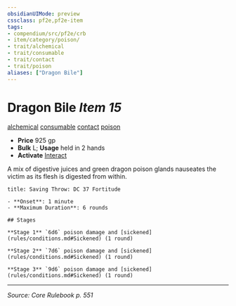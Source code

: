 ```yaml
---
obsidianUIMode: preview
cssclass: pf2e,pf2e-item
tags:
- compendium/src/pf2e/crb
- item/category/poison/
- trait/alchemical
- trait/consumable
- trait/contact
- trait/poison
aliases: ["Dragon Bile"]
---
```

# Dragon Bile *Item 15*  
[alchemical](alchemical.md "Alchemical Item Trait")  [consumable](consumable.md "Consumable Item Trait")  [contact](contact.md "Contact Item Trait")  [poison](Reference/Rules/Traits/poison.md "Poison Effect Trait")  

- **Price** 925 gp
- **Bulk** L; **Usage** held in 2 hands
- **Activate** [Interact](interact.md)

A mix of digestive juices and green dragon poison glands nauseates the victim as its flesh is digested from within.

```ad-inline-affliction
title: Saving Throw: DC 37 Fortitude

- **Onset**: 1 minute
- **Maximum Duration**: 6 rounds

## Stages

**Stage 1** `6d6` poison damage and [sickened](rules/conditions.md#Sickened) (1 round)

**Stage 2** `7d6` poison damage and [sickened](rules/conditions.md#Sickened) (1 round)

**Stage 3** `9d6` poison damage and [sickened](rules/conditions.md#Sickened) (1 round)
```


---
*Source: Core Rulebook p. 551*
